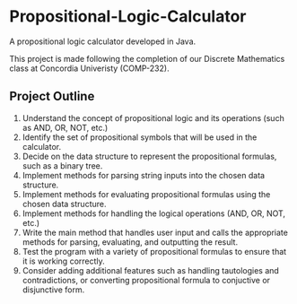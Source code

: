# Propositional-Logic-Calculator
A propositional logic calculator developed in Java.

This project is made following the completion of our Discrete Mathematics class at Concordia Univeristy (COMP-232).

## Project Outline
  1. Understand the concept of propositional logic and its operations (such as AND, OR, NOT, etc.)
  2. Identify the set of propositional symbols that will be used in the calculator.
  3. Decide on the data structure to represent the propositional formulas, such as a binary tree.
  4. Implement methods for parsing string inputs into the chosen data structure.
  5. Implement methods for evaluating propositional formulas using the chosen data structure.
  6. Implement methods for handling the logical operations (AND, OR, NOT, etc.)
  7. Write the main method that handles user input and calls the appropriate methods for parsing, evaluating, and outputting the result.
  8. Test the program with a variety of propositional formulas to ensure that it is working correctly.
  9. Consider adding additional features such as handling tautologies and contradictions, or converting propositional formula to conjuctive or disjunctive form.
